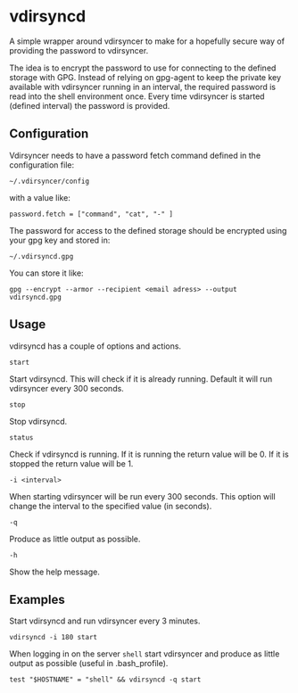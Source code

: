 # vdirsyncd

A simple wrapper around vdirsyncer to make for a hopefully secure way of
providing the password to vdirsyncer.

The idea is to encrypt the password to use for connecting to the defined storage
with GPG. Instead of relying on gpg-agent to keep the private key available with
vdirsyncer running in an interval, the required password is read into the shell
environment once. Every time vdirsyncer is started (defined interval) the password
is provided.

## Configuration

Vdirsyncer needs to have a password fetch command defined in the configuration file:

`~/.vdirsyncer/config`

with a value like:

`password.fetch = ["command", "cat", "-" ]`

The password for access to the defined storage should be encrypted using your
gpg key and stored in:

`~/.vdirsyncd.gpg`

You can store it like:

`gpg --encrypt --armor --recipient <email adress> --output vdirsyncd.gpg`

## Usage

vdirsyncd has a couple of options and actions.

`start`

Start vdirsyncd. This will check if it is already running. Default it will
run vdirsyncer every 300 seconds.

`stop`

Stop vdirsyncd.

`status`

Check if vdirsyncd is running. If it is running the return value will be 0. If it
is stopped the return value will be 1.

`-i <interval>`

When starting vdirsyncer will be run every 300 seconds. This option will change
the interval to the specified value (in seconds).

`-q`

Produce as little output as possible.

`-h`

Show the help message.

## Examples

Start vdirsyncd and run vdirsyncer every 3 minutes.

`vdirsyncd -i 180 start`

When logging in on the server `shell` start vdirsyncer and produce as little output
as possible (useful in .bash_profile).

`test "$HOSTNAME" = "shell" && vdirsyncd -q start`

